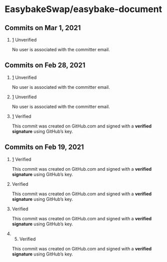 # EasybakeSwap/easybake-document

## Commits on Mar 1, 2021

1.  [1](https://github.com/EasybakeSwap/easybake-document/commit/e03b978283158c95e9bf6e1825e3f26eb7acfc98#comments) Unverified

    No user is associated with the committer email. 

## Commits on Feb 28, 2021

1.  [1](commit/easilybaked-5601200.md#comments) Unverified

    No user is associated with the committer email. 

2.  [1](https://github.com/EasybakeSwap/easybake-document/commit/d33812f200df4b9a09a7b7deb0e3220c160aa141#comments) Unverified

    No user is associated with the committer email. 

3.  [1](commit/update-github.md-017fbd0.md#comments) Verified

    This commit was created on GitHub.com and signed with a **verified signature** using GitHub’s key. 

## Commits on Feb 19, 2021

1.  [1](https://github.com/EasybakeSwap/easybake-document/commit/830a7ce06f08aa05879b501ee2c61228ef9d70e6#comments) Verified

    This commit was created on GitHub.com and signed with a **verified signature** using GitHub’s key. 

2.  Verified

    This commit was created on GitHub.com and signed with a **verified signature** using GitHub’s key. 

3.  Verified

    This commit was created on GitHub.com and signed with a **verified signature** using GitHub’s key. 

4. 5.  Verified

    This commit was created on GitHub.com and signed with a **verified signature** using GitHub’s key. 

